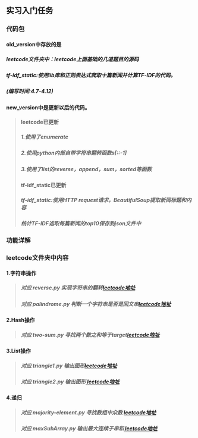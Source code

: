 ## 实习入门任务
### 代码包
#### old_version中存放的是
##### leetcode文件夹中：leetcode上面基础的几道题目的源码
##### tf-idf_static:使用lib库和正则表达式爬取十篇新闻并计算TF-IDF的代码。
##### (编写时间:4.7-4.12)

#### new_version中是更新以后的代码。
>#### leetcode已更新
>##### 1.使用了enumerate
>##### 2.使用python内部自带字符串翻转函数s[::-1]
>##### 3.使用了list的reverse，append，sum，sorted等函数
>####  tf-idf_static已更新
>##### tf-idf_static:使用HTTP request请求，BeautifulSoup提取新闻标题和内容
>##### 统计TF-IDF选取每篇新闻的top10保存到json文件中

### 功能详解
### leetcode文件夹中内容
#### 1.字符串操作

>##### 对应 reverse.py 实现字符串的翻转[leetcode地址](https://leetcode.com/problems/reverse-words-in-a-string/)
>##### 对应 palindrome.py 判断一个字符串是否是回文串[leetcode地址](https://leetcode.com/problems/valid-palindrome/)

#### 2.Hash操作
>##### 对应 two-sum.py 寻找两个数之和等于target[leetcode地址](https://leetcode.com/problems/two-sum/)

#### 3.List操作
>##### 对应 triangle1.py 输出图形[leetcode地址](https://leetcode.com/problems/pascals-triangle/)
>##### 对应 triangle2.py 输出图形[ leetcode地址 ](https://leetcode.com/problems/pascals-triangle-ii/)

#### 4.递归
>##### 对应 majority-element.py 寻找数组中众数 [ leetcode地址 ](https://leetcode.com/problems/majority-element/)
>##### 对应 maxSubArray.py 输出最大连续子串和[ leetcode地址 ](https://leetcode.com/problems/maximum-subarray/)
